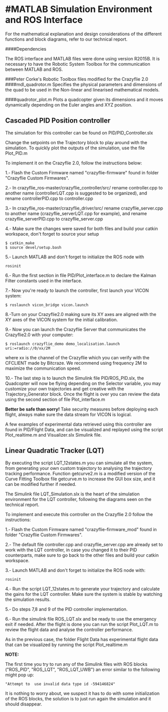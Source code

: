 #MATLAB Simulation Environment and ROS Interface
=============

For the mathematical explanation and design considerations of the different functions and block diagrams, refer to our technical report.

####Dependencies

The ROS interface and MATLAB files were done using version R2015B. It is necessary to have the Robotic System Toolbox for the communication between MATLAB and ROS.

###Peter Corke's Robotic Toolbox files modified for the Crazyflie 2.0
####mdl_quadrotor.m
Specifies the physical parameters and dimensions of the quad to be used in the Non-linear and linearised mathematical models.

####quadrotor_plot.m
Plots a quadcopter given its dimensions and it moves dynamically depending on the Euler angles and XYZ position.


## Cascaded PID Position controller
The simulation for this controller can be found on PID/PID_Controller.slx

Change the setpoints on the Trajectory block to play around with the simulation. To quickly plot the outputs of the simulation, use the file Plot_PID.m

To implement it on the Crazyflie 2.0, follow the instructions below:

1.- Flash the Custom Firmware named "crazyflie-firmware" found in folder "Crazyflie Custom Firmwares".

2.- In crazyflie_ros-master/crazyflie_controller/src/ rename controller.cpp to another name (controllerLQT.cpp is suggested to be organized), and rename controllerPID.cpp to controller.cpp

3.- In crazyflie_ros-master/crazyflie_driver/src/ rename crazyflie_server.cpp to another name (crazyflie_serverLQT.cpp for example), and rename crazyflie_serverPID.cpp to crazyflie_server.cpp

4.- Make sure the changes were saved for both files and build your catkin workspace, don't forget to source your setup
```
$ catkin_make
$ source devel/setup.bash
```
5.- Launch MATLAB and don't forget to initialize the ROS node with
```
rosinit
```
6.- Run the first section in file PID/Plot_interface.m to declare the Kalman Filter constants used in the interface.

7.- Now you're ready to launch the controller, first launch your VICON system:
```
$ roslaunch vicon_bridge vicon.launch
```
8.-Turn on your Crazyflie2.0 making sure its XY axes are aligned with the XY axes of the VICON system for the initial calibration.

9.- Now you can launch the Crazyflie Server that communicates the Crazyflie2.0 with your computer:
```
$ roslaunch crazyflie_demo demo_localisation.launch uri:=radio://0/xx/2M
```
where xx is the channel of the Crazyflie which you can verify with the CFCLIENT made by Bitcraze. We recommend using frequency 2M to maximize the communication speed.

10.- The last step is to launch the Simulink file PID/ROS_PID.slx, the Quadcopter will now be flying depending on the Selector variable, you may customize your own trajectories and get creative with the Trajectory_Generator block. Once the flight is over you can review the data using the second section of file Plot_interface.m

**Better be safe than sorry!** Take security measures before deploying each flight, always make sure the data stream for VICON is logical.

A few examples of experimental data retrieved using this controller are found in PID/Flight Data, and can be visualized and replayed using the script Plot_realtime.m and Visualizer.slx Simulink file.

## Linear Quadratic Tracker (LQT)

By executing the script LQT_12states.m you can simulate all the system, from generating your own custom trajectory to analysing the trajectory tracking performance. Function getcurve2.m is a modified version of the Curve Fitting Toolbox file getcurve.m to increase the GUI box size, and it can be modified further if needed.

The Simulink file LQT_Simulation.slx is the heart of the simulation environment for the LQT controller, following the diagrams seen on the technical report.

To implement and execute this controller on the Crazyflie 2.0 follow the instructions:

1.- Flash the Custom Firmware named "crazyflie-firmware_mod" found in folder "Crazyflie Custom Firmwares".

2.- The default file controller.cpp and crazyflie_server.cpp are already set to work with the LQT controller, in case you changed it to their PID counterparts, make sure to go back to the other files and build your catkin workspace.

3.- Launch MATLAB and don't forget to initialize the ROS node with:
```
rosinit
```
4.- Run the script LQT_12states.m to generate your trajectory and calculate the gains for the LQT controller. Make sure the system is stable by watching the simulation results.

5.- Do steps 7,8 and 9 of the PID controller implementation.

6.- Run the simulink file ROS_LQT.slx and be ready to use the emergency exit if needed. After the flight is done you can run the script Plot_LQT.m to review the flight data and analyse the controller performance.

As in the previous case, the folder Flight Data has experimental flight data that can be visualized by running the script Plot_realtime.m

**NOTE:**

The first time you try to run any of the Simulink files with ROS blocks ("ROS_PID", "ROS_LQT", "ROS_LQT_UWB") an error similar to the following might pop up:
```
"Attempt to  use invalid data type id -594146824"
```
It is nothing to worry about, we suspect it has to do with some initialization of the ROS blocks, the solution is to just run again the simulation and it should disappear.
